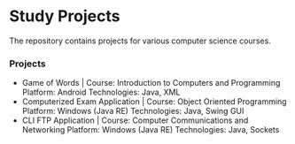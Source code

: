 # Study Projects
The repository contains projects for various computer science courses.

### Projects
- Game of Words | 
Course: Introduction to Computers and Programming
Platform: Android
Technologies: Java, XML
- Computerized Exam Application | 
Course: Object Oriented Programming
Platform: Windows (Java RE)
Technologies: Java, Swing GUI
- CLI FTP Application | 
Course: Computer Communications and Networking
Platform: Windows (Java RE)
Technologies: Java, Sockets